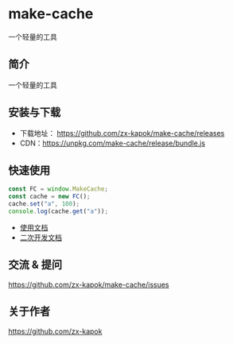 # make-cache

一个轻量的工具

## 简介

一个轻量的工具

## 安装与下载

- 下载地址： https://github.com/zx-kapok/make-cache/releases
- CDN：https://unpkg.com/make-cache/release/bundle.js

## 快速使用

```javascript
const FC = window.MakeCache;
const cache = new FC();
cache.set("a", 100);
console.log(cache.get("a"));
```

- [使用文档](doc/use/README.md)
- [二次开发文档](doc/dev/README.md)

## 交流 & 提问

https://github.com/zx-kapok/make-cache/issues

## 关于作者

https://github.com/zx-kapok
